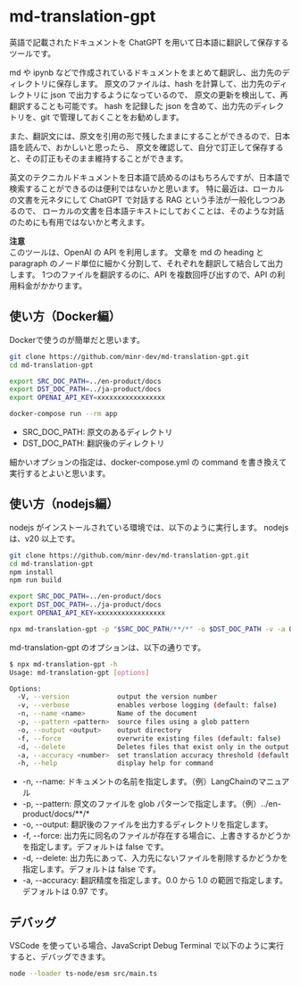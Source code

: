 # md-translation-gpt

英語で記載されたドキュメントを ChatGPT を用いて日本語に翻訳して保存するツールです。

md や ipynb などで作成されているドキュメントをまとめて翻訳し、出力先のディレクトリに保存します。
原文のファイルは、hash を計算して、出力先のディレクトリに json で出力するようになっているので、
原文の更新を検出して、再翻訳することも可能です。
hash を記録した json を含めて、出力先のディレクトリを、git で管理しておくことをお勧めします。

また、翻訳文には、原文を引用の形で残したままにすることができるので、日本語を読んで、おかしいと思ったら、
原文を確認して、自分で訂正して保存すると、その訂正もそのまま維持することができます。

英文のテクニカルドキュメントを日本語で読めるのはもちろんですが、日本語で検索することができるのは便利ではないかと思います。
特に最近は、ローカルの文書を元ネタにして ChatGPT で対話する RAG という手法が一般化しつつあるので、
ローカルの文書を日本語テキストにしておくことは、そのような対話のためにも有用ではないかと考えます。

**注意**  
このツールは、OpenAI の API を利用します。
文章を md の heading と paragraph のノード単位に細かく分割して、それぞれを翻訳して結合して出力します。
1つのファイルを翻訳するのに、API を複数回呼び出すので、API の利用料金がかかります。  

## 使い方（Docker編）

Dockerで使うのが簡単だと思います。

```bash
git clone https://github.com/minr-dev/md-translation-gpt.git
cd md-translation-gpt

export SRC_DOC_PATH=../en-product/docs
export DST_DOC_PATH=../ja-product/docs
export OPENAI_API_KEY=xxxxxxxxxxxxxxxxx

docker-compose run --rm app
```

- SRC_DOC_PATH: 原文のあるディレクトリ
- DST_DOC_PATH: 翻訳後のディレクトリ

細かいオプションの指定は、docker-compose.yml の command を書き換えて実行するとよいと思います。

## 使い方（nodejs編）

nodejs がインストールされている環境では、以下のように実行します。
nodejs は、v20 以上です。

```bash
git clone https://github.com/minr-dev/md-translation-gpt.git
cd md-translation-gpt
npm install
npm run build

export SRC_DOC_PATH=../en-product/docs
export DST_DOC_PATH=../ja-product/docs
export OPENAI_API_KEY=xxxxxxxxxxxxxxxxx

npx md-translation-gpt -p "$SRC_DOC_PATH/**/*" -o $DST_DOC_PATH -v -a 0.97 -d
```

md-translation-gpt のオプションは、以下の通りです。

```bash
$ npx md-translation-gpt -h
Usage: md-translation-gpt [options]

Options:
  -V, --version            output the version number
  -v, --verbose            enables verbose logging (default: false)
  -n, --name <name>        Name of the document
  -p, --pattern <pattern>  source files using a glob pattern
  -o, --output <output>    output directory
  -f, --force              overwrite existing files (default: false)
  -d, --delete             Deletes files that exist only in the output directory and not in the input directory (default: false)
  -a, --accuracy <number>  set translation accuracy threshold (default: 0.97)
  -h, --help               display help for command
```

- -n, --name: ドキュメントの名前を指定します。（例）LangChainのマニュアル
- -p, --pattern: 原文のファイルを glob パターンで指定します。（例）../en-product/docs/**/*
- -o, --output: 翻訳後のファイルを出力するディレクトリを指定します。
- -f, --force: 出力先に同名のファイルが存在する場合に、上書きするかどうかを指定します。デフォルトは false です。
- -d, --delete: 出力先にあって、入力先にないファイルを削除するかどうかを指定します。デフォルトは false です。
- -a, --accuracy: 翻訳精度を指定します。0.0 から 1.0 の範囲で指定します。デフォルトは 0.97 です。

## デバッグ

VSCode を使っている場合、JavaScript Debug Terminal で以下のように実行すると、デバッグできます。

```bash
node --loader ts-node/esm src/main.ts 
```
